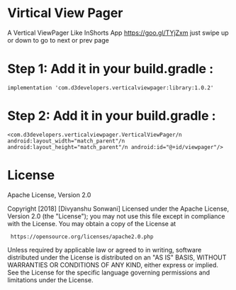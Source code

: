 # Virtical View Pager

A Vertical ViewPager Like InShorts App https://goo.gl/TYjZxm just swipe up or down to go to next or prev page

# Step 1: Add it in your build.gradle :

`implementation 'com.d3developers.verticalviewpager:library:1.0.2'`

# Step 2: Add it in your build.gradle :

`<com.d3developers.verticalviewpager.VerticalViewPager/n
                        android:layout_width="match_parent"/n
                        android:layout_height="match_parent"/n
                        android:id="@+id/viewpager"/>`

# License
Apache License, Version 2.0

Copyright [2018] [Divyanshu Sonwani]
Licensed under the Apache License, Version 2.0 (the "License");
you may not use this file except in compliance with the License.
You may obtain a copy of the License at

     https://opensource.org/licenses/apache2.0.php

 Unless required by applicable law or agreed to in writing, software
 distributed under the License is distributed on an "AS IS" BASIS,
 WITHOUT WARRANTIES OR CONDITIONS OF ANY KIND, either express or implied.
 See the License for the specific language governing permissions and
 limitations under the License.
